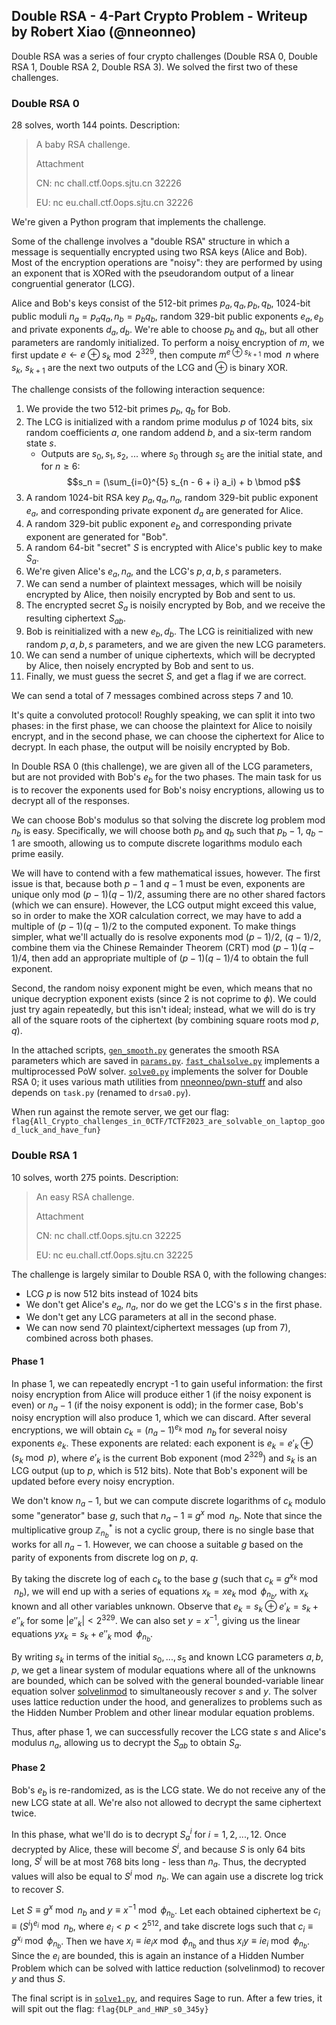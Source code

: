 ## Double RSA - 4-Part Crypto Problem - Writeup by Robert Xiao (@nneonneo)

Double RSA was a series of four crypto challenges (Double RSA 0, Double RSA 1, Double RSA 2, Double RSA 3). We solved the first two of these challenges.

### Double RSA 0

28 solves, worth 144 points. Description:

> A baby RSA challenge.
> 
> Attachment
> 
> CN: nc chall.ctf.0ops.sjtu.cn 32226
> 
> EU: nc eu.chall.ctf.0ops.sjtu.cn 32226

We're given a Python program that implements the challenge.

Some of the challenge involves a "double RSA" structure in which a message is sequentially encrypted using two RSA keys (Alice and Bob). Most of the encryption operations are "noisy": they are performed by using an exponent that is XORed with the pseudorandom output of a linear congruential generator (LCG).

Alice and Bob's keys consist of the 512-bit primes $p_a, q_a, p_b, q_b$, 1024-bit public moduli $n_a = p_a q_a, n_b = p_b q_b$, random 329-bit public exponents $e_a, e_b$ and private exponents $d_a, d_b$. We're able to choose $p_b$ and $q_b$, but all other parameters are randomly initialized. To perform a noisy encryption of $m$, we first update $e \leftarrow e \oplus s_k \bmod 2^{329}$, then compute $m^{e \oplus s_{k+1}} \bmod n$ where $s_k$, $s_{k+1}$ are the next two outputs of the LCG and $\oplus$ is binary XOR.

The challenge consists of the following interaction sequence:

1. We provide the two 512-bit primes $p_b$, $q_b$ for Bob.
2. The LCG is initialized with a random prime modulus $p$ of 1024 bits, six random coefficients $a$, one random addend $b$, and a six-term random state $s$.
    - Outputs are $s_0, s_1, s_2$, ... where $s_0$ through $s_5$ are the initial state, and for $n \ge 6$: $$s_n = (\sum_{i=0}^{5} s_{n - 6 + i} a_i) + b \bmod p$$
3. A random 1024-bit RSA key $p_a,q_a, n_a$, random 329-bit public exponent $e_a$, and corresponding private exponent $d_a$ are generated for Alice.
4. A random 329-bit public exponent $e_b$ and corresponding private exponent are generated for "Bob".
5. A random 64-bit "secret" $S$ is encrypted with Alice's public key to make $S_a$.
6. We're given Alice's $e_a, n_a$, and the LCG's $p, a, b, s$ parameters.
7. We can send a number of plaintext messages, which will be noisily encrypted by Alice, then noisily encrypted by Bob and sent to us.
8. The encrypted secret $S_a$ is noisily encrypted by Bob, and we receive the resulting ciphertext $S_{ab}$.
9. Bob is reinitialized with a new $e_b, d_b$. The LCG is reinitialized with new random $p, a, b, s$ parameters, and we are given the new LCG parameters.
10. We can send a number of unique ciphertexts, which will be decrypted by Alice, then noisely encrypted by Bob and sent to us.
11. Finally, we must guess the secret $S$, and get a flag if we are correct.

We can send a total of 7 messages combined across steps 7 and 10.

It's quite a convoluted protocol! Roughly speaking, we can split it into two phases: in the first phase, we can choose the plaintext for Alice to noisily encrypt, and in the second phase, we can choose the ciphertext for Alice to decrypt. In each phase, the output will be noisily encrypted by Bob.

In Double RSA 0 (this challenge), we are given all of the LCG parameters, but are not provided with Bob's $e_b$ for the two phases. The main task for us is to recover the exponents used for Bob's noisy encryptions, allowing us to decrypt all of the responses.

We can choose Bob's modulus so that solving the discrete log problem mod $n_b$ is easy. Specifically, we will choose both $p_b$ and $q_b$ such that $p_b - 1$, $q_b - 1$ are smooth, allowing us to compute discrete logarithms modulo each prime easily.

We will have to contend with a few mathematical issues, however. The first issue is that, because both $p-1$ and $q-1$ must be even, exponents are unique only mod $(p-1)(q-1)/2$, assuming there are no other shared factors (which we can ensure). However, the LCG output might exceed this value, so in order to make the XOR calculation correct, we may have to add a multiple of $(p-1)(q-1)/2$ to the computed exponent. To make things simpler, what we'll actually do is resolve exponents mod $(p-1)/2$, $(q-1)/2$, combine them via the Chinese Remainder Theorem (CRT) mod $(p-1)(q-1)/4$, then add an appropriate multiple of $(p-1)(q-1)/4$ to obtain the full exponent.

Second, the random noisy exponent might be even, which means that no unique decryption exponent exists (since 2 is not coprime to $\phi$). We could just try again repeatedly, but this isn't ideal; instead, what we will do is try all of the square roots of the ciphertext (by combining square roots mod $p, q$).

In the attached scripts, [`gen_smooth.py`](gen_smooth.py) generates the smooth RSA parameters which are saved in [`params.py`](params.py). [`fast_chalsolve.py`](fast_chalsolve.py) implements a multiprocessed PoW solver. [`solve0.py`](solve0.py) implements the solver for Double RSA 0; it uses various math utilities from [nneonneo/pwn-stuff](https://github.com/nneonneo/pwn-stuff/blob/master/math) and also depends on `task.py` (renamed to `drsa0.py`).

When run against the remote server, we get our flag: `flag{All_Crypto_challenges_in_0CTF/TCTF2023_are_solvable_on_laptop_good_luck_and_have_fun}`

### Double RSA 1

10 solves, worth 275 points. Description:

> An easy RSA challenge.
> 
> Attachment
> 
> CN: nc chall.ctf.0ops.sjtu.cn 32225
> 
> EU: nc eu.chall.ctf.0ops.sjtu.cn 32225

The challenge is largely similar to Double RSA 0, with the following changes:

- LCG $p$ is now 512 bits instead of 1024 bits
- We don't get Alice's $e_a$, $n_a$, nor do we get the LCG's $s$ in the first phase.
- We don't get any LCG parameters at all in the second phase.
- We can now send 70 plaintext/ciphertext messages (up from 7), combined across both phases.

#### Phase 1

In phase 1, we can repeatedly encrypt -1 to gain useful information: the first noisy encryption from Alice will produce either 1 (if the noisy exponent is even) or $n_a - 1$ (if the noisy exponent is odd); in the former case, Bob's noisy encryption will also produce 1, which we can discard. After several encryptions, we will obtain $c_k = (n_a - 1) ^ {e_k} \bmod n_b$ for several noisy exponents $e_k$. These exponents are related: each exponent is $e_k = e'_k \oplus (s_k \bmod p)$, where $e'_k$ is the current Bob exponent (mod $2^{329}$) and $s_k$ is an LCG output (up to $p$, which is 512 bits). Note that Bob's exponent will be updated before every noisy encryption.

We don't know $n_a - 1$, but we can compute discrete logarithms of $c_k$ modulo some "generator" base $g$, such that $n_a - 1 \equiv g^x \bmod n_b$. Note that since the multiplicative group $\mathbb{Z}_{n_b}^*$ is not a cyclic group, there is no single base that works for all $n_a - 1$. However, we can choose a suitable $g$ based on the parity of exponents from discrete log on $p$, $q$.

By taking the discrete log of each $c_k$ to the base $g$ (such that $c_k \equiv g^{x_k} \bmod n_b$), we will end up with a series of equations $x_k = x e_k \bmod \phi_{n_b}$, with $x_k$ known and all other variables unknown. Observe that $e_k = s_k \oplus e'_k = s_k + e''_k$ for some $|e''_k| < 2^{329}$. We can also set $y = x^{-1}$, giving us the linear equations $y x_k = s_k + e{'}{'}_k \bmod \phi_{n_b}$.

By writing $s_k$ in terms of the initial $s_0, ..., s_5$ and known LCG parameters $a, b, p$, we get a linear system of modular equations where all of the unknowns are bounded, which can be solved with the general bounded-variable linear equation solver [solvelinmod](https://github.com/nneonneo/pwn-stuff/blob/master/math/solvelinmod.py) to simultaneously recover $s$ and $y$. The solver uses lattice reduction under the hood, and generalizes to problems such as the Hidden Number Problem and other linear modular equation problems.

Thus, after phase 1, we can successfully recover the LCG state $s$ and Alice's modulus $n_a$, allowing us to decrypt the $S_{ab}$ to obtain $S_a$.

#### Phase 2

Bob's $e_b$ is re-randomized, as is the LCG state. We do not receive any of the new LCG state at all. We're also not allowed to decrypt the same ciphertext twice.

In this phase, what we'll do is to decrypt $S_a^i$ for $i = 1, 2, ..., 12$. Once decrypted by Alice, these will become $S^i$, and because $S$ is only 64 bits long, $S^i$ will be at most 768 bits long - less than $n_a$. Thus, the decrypted values will also be equal to $S^i \bmod n_b$. We can again use a discrete log trick to recover $S$.

Let $S \equiv g^x \bmod n_b$ and $y \equiv x^{-1} \bmod \phi_{n_b}$. Let each obtained ciphertext be $c_i \equiv (S^i)^{e_i} \bmod n_b$, where $e_i < p < 2^{512}$, and take discrete logs such that $c_i \equiv g^{x_i} \bmod \phi_{n_b}$. Then we have $x_i \equiv i e_i x \bmod \phi_{n_b}$ and thus $x_i y \equiv i e_i \bmod \phi_{n_b}$. Since the $e_i$ are bounded, this is again an instance of a Hidden Number Problem which can be solved with lattice reduction (solvelinmod) to recover $y$ and thus $S$.

The final script is in [`solve1.py`](solve1.py), and requires Sage to run. After a few tries, it will spit out the flag: `flag{DLP_and_HNP_s0_345y}`
